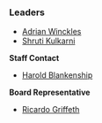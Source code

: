 ### Leaders
* [Adrian Winckles](mailto:adrian.winckles@owasp.org)
* [Shruti Kulkarni](mailto:shruti.kulkarni@owasp.org)

**Staff Contact**
* [Harold Blankenship](mailto:harold.blankenship@owasp.com)

**Board Representative**
* [Ricardo Griffeth](mailto:ricardogriffith@icloud.com)
